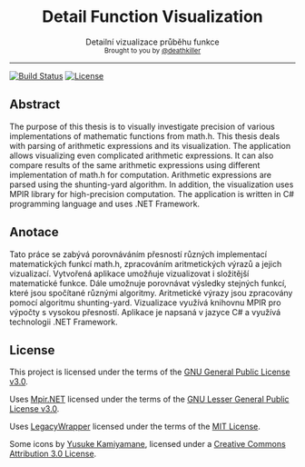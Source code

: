 <h1 align="center">
    Detail Function Visualization
</h1>

<div align="center">
    Detailní vizualizace průběhu funkce
</div>

<div align="center">
  <sub>
    Brought to you by <a href="https://github.com/deathkiller">@deathkiller</a>
  </sub>
</div>
<hr/>

[![Build Status](https://img.shields.io/appveyor/ci/deathkiller/fvis.svg?logo=appveyor)](https://ci.appveyor.com/project/deathkiller/fvis)
[![License](https://img.shields.io/github/license/deathkiller/fvis.svg)](https://github.com/deathkiller/fvis/blob/master/LICENSE)


## Abstract
The purpose of this thesis is to visually investigate precision of various 
implementations of mathematic functions from math.h. This thesis deals with 
parsing of arithmetic expressions and its visualization. The application 
allows visualizing even complicated arithmetic expressions. It can also 
compare results of the same arithmetic expressions using different 
implementation of math.h for computation. Arithmetic expressions are parsed 
using the shunting-yard algorithm. In addition, the visualization uses MPIR 
library for high-precision computation. The application is written in C# 
programming language and uses .NET Framework.


## Anotace
Tato práce se zabývá porovnáváním přesností různých implementací 
matematických funkcí math.h, zpracováním aritmetických výrazů a jejich 
vizualizací. Vytvořená aplikace umožňuje vizualizovat i složitější 
matematické funkce. Dále umožnuje porovnávat výsledky stejných funkcí, které 
jsou spočítané různými algoritmy. Aritmetické výrazy jsou zpracovány pomocí 
algoritmu shunting-yard. Vizualizace využívá knihovnu MPIR pro výpočty s 
vysokou přesností. Aplikace je napsaná v jazyce C# a využívá technologii 
.NET Framework.


## License
This project is licensed under the terms of the [GNU General Public License v3.0](./LICENSE).

Uses [Mpir.NET](http://wezeku.github.io/Mpir.NET/) licensed under the terms of the [GNU Lesser General Public License v3.0](https://github.com/wezeku/Mpir.NET/blob/master/LICENSE.txt).

Uses [LegacyWrapper](https://github.com/CodefoundryDE/LegacyWrapper) licensed under the terms of the [MIT License](https://github.com/CodefoundryDE/LegacyWrapper/blob/master/LICENSE).

Some icons by [Yusuke Kamiyamane](http://p.yusukekamiyamane.com/), licensed under a [Creative Commons Attribution 3.0 License](http://creativecommons.org/licenses/by/3.0/).
